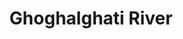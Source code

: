 ---
title: "Ghoghalghati River"
title_bn: "ঘোগলাঘাঁটি নদী"
description: "This river ousted between Dhulia and Southpara of Syedpur Upazilla that stream flows up to Mathurampur."
---